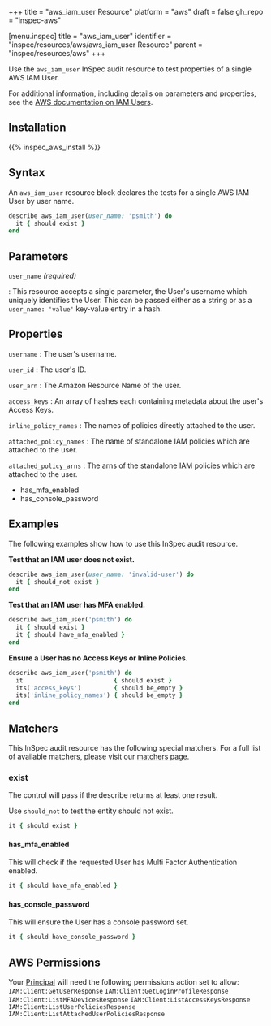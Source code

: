 +++
title = "aws_iam_user Resource"
platform = "aws"
draft = false
gh_repo = "inspec-aws"

[menu.inspec]
title = "aws_iam_user"
identifier = "inspec/resources/aws/aws_iam_user Resource"
parent = "inspec/resources/aws"
+++

Use the `aws_iam_user` InSpec audit resource to test properties of a single AWS IAM User.

For additional information, including details on parameters and properties, see the [AWS documentation on IAM Users](https://docs.aws.amazon.com/IAM/latest/UserGuide/id_users.html).

## Installation

{{% inspec_aws_install %}}

## Syntax

An `aws_iam_user` resource block declares the tests for a single AWS IAM User by user name.

```ruby
describe aws_iam_user(user_name: 'psmith') do
  it { should exist }
end
```

## Parameters

`user_name` _(required)_

: This resource accepts a single parameter, the User's username which uniquely identifies the User. 
  This can be passed either as a string or as a `user_name: 'value'` key-value entry in a hash.

## Properties

`username`
: The user's username.

`user_id`
: The user's ID.

`user_arn`
: The Amazon Resource Name of the user.

`access_keys`
: An array of hashes each containing metadata about the user's Access Keys.

`inline_policy_names`
: The names of policies directly attached to the user.

`attached_policy_names`
: The name of standalone IAM policies which are attached to the user.

`attached_policy_arns`
: The arns of the standalone IAM policies which are attached to the user.


* has_mfa_enabled
* has_console_password

## Examples

The following examples show how to use this InSpec audit resource.

**Test that an IAM user does not exist.**

```ruby
describe aws_iam_user(user_name: 'invalid-user') do
  it { should_not exist }
end
```

**Test that an IAM user has MFA enabled.**

```ruby
describe aws_iam_user('psmith') do
  it { should exist }
  it { should have_mfa_enabled }
end
```

**Ensure a User has no Access Keys or Inline Policies.**

```ruby
describe aws_iam_user('psmith') do
  it                         { should exist }
  its('access_keys')         { should be_empty }
  its('inline_policy_names') { should be_empty }
end
```

## Matchers

This InSpec audit resource has the following special matchers. For a full list of available matchers, please visit our [matchers page](https://www.inspec.io/docs/reference/matchers/).

### exist

The control will pass if the describe returns at least one result.

Use `should_not` to test the entity should not exist.

```ruby
it { should exist }
```

#### has_mfa_enabled

This will check if the requested User has Multi Factor Authentication enabled.

```ruby
it { should have_mfa_enabled }
```


#### has_console_password

This will ensure the User has a console password set.

```ruby
it { should have_console_password }
```

## AWS Permissions

Your [Principal](https://docs.aws.amazon.com/IAM/latest/UserGuide/intro-structure.html#intro-structure-principal) will need the following permissions action set to allow: 
`IAM:Client:GetUserResponse` 
`IAM:Client:GetLoginProfileResponse` 
`IAM:Client:ListMFADevicesResponse` 
`IAM:Client:ListAccessKeysResponse` 
`IAM:Client:ListUserPoliciesResponse` 
`IAM:Client:ListAttachedUserPoliciesResponse` 

